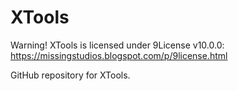 # XTools
Warning! XTools is licensed under 9License v10.0.0: https://missingstudios.blogspot.com/p/9license.html

GitHub repository for XTools.
